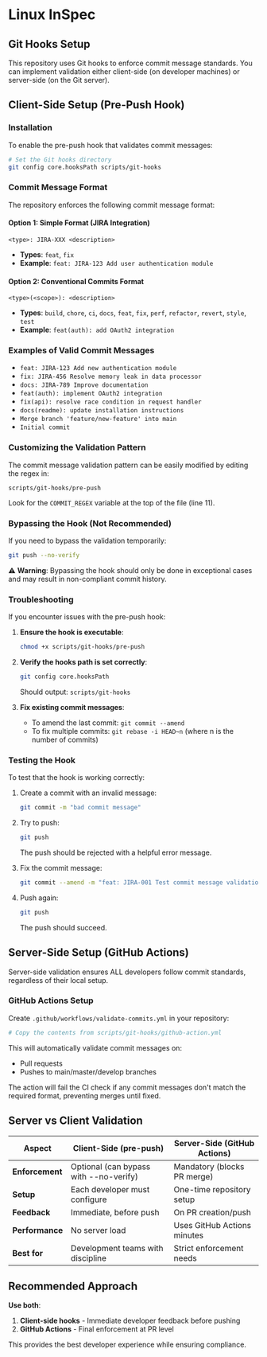 # Linux InSpec

## Git Hooks Setup

This repository uses Git hooks to enforce commit message standards. You can implement validation either client-side (on developer machines) or server-side (on the Git server).

## Client-Side Setup (Pre-Push Hook)

### Installation

To enable the pre-push hook that validates commit messages:

```bash
# Set the Git hooks directory
git config core.hooksPath scripts/git-hooks
```

### Commit Message Format

The repository enforces the following commit message format:

#### Option 1: Simple Format (JIRA Integration)
```
<type>: JIRA-XXX <description>
```
- **Types**: `feat`, `fix`
- **Example**: `feat: JIRA-123 Add user authentication module`

#### Option 2: Conventional Commits Format
```
<type>(<scope>): <description>
```
- **Types**: `build`, `chore`, `ci`, `docs`, `feat`, `fix`, `perf`, `refactor`, `revert`, `style`, `test`
- **Example**: `feat(auth): add OAuth2 integration`

### Examples of Valid Commit Messages

- `feat: JIRA-123 Add new authentication module`
- `fix: JIRA-456 Resolve memory leak in data processor`
- `docs: JIRA-789 Improve documentation`
- `feat(auth): implement OAuth2 integration`
- `fix(api): resolve race condition in request handler`
- `docs(readme): update installation instructions`
- `Merge branch 'feature/new-feature' into main`
- `Initial commit`

### Customizing the Validation Pattern

The commit message validation pattern can be easily modified by editing the regex in:
```
scripts/git-hooks/pre-push
```

Look for the `COMMIT_REGEX` variable at the top of the file (line 11).

### Bypassing the Hook (Not Recommended)

If you need to bypass the validation temporarily:
```bash
git push --no-verify
```

⚠️ **Warning**: Bypassing the hook should only be done in exceptional cases and may result in non-compliant commit history.

### Troubleshooting

If you encounter issues with the pre-push hook:

1. **Ensure the hook is executable**:
   ```bash
   chmod +x scripts/git-hooks/pre-push
   ```

2. **Verify the hooks path is set correctly**:
   ```bash
   git config core.hooksPath
   ```
   Should output: `scripts/git-hooks`

3. **Fix existing commit messages**:
   - To amend the last commit: `git commit --amend`
   - To fix multiple commits: `git rebase -i HEAD~n` (where n is the number of commits)

### Testing the Hook

To test that the hook is working correctly:

1. Create a commit with an invalid message:
   ```bash
   git commit -m "bad commit message"
   ```

2. Try to push:
   ```bash
   git push
   ```
   The push should be rejected with a helpful error message.

3. Fix the commit message:
   ```bash
   git commit --amend -m "feat: JIRA-001 Test commit message validation"
   ```

4. Push again:
   ```bash
   git push
   ```
   The push should succeed.

## Server-Side Setup (GitHub Actions)

Server-side validation ensures ALL developers follow commit standards, regardless of their local setup.

### GitHub Actions Setup

Create `.github/workflows/validate-commits.yml` in your repository:

```yaml
# Copy the contents from scripts/git-hooks/github-action.yml
```

This will automatically validate commit messages on:

- Pull requests
- Pushes to main/master/develop branches

The action will fail the CI check if any commit messages don't match the required format, preventing merges until fixed.

## Server vs Client Validation

| Aspect | Client-Side (pre-push) | Server-Side (GitHub Actions) |
|--------|------------------------|-------------------------------|
| **Enforcement** | Optional (can bypass with --no-verify) | Mandatory (blocks PR merge) |
| **Setup** | Each developer must configure | One-time repository setup |
| **Feedback** | Immediate, before push | On PR creation/push |
| **Performance** | No server load | Uses GitHub Actions minutes |
| **Best for** | Development teams with discipline | Strict enforcement needs |

## Recommended Approach

**Use both**:
1. **Client-side hooks** - Immediate developer feedback before pushing
2. **GitHub Actions** - Final enforcement at PR level

This provides the best developer experience while ensuring compliance.